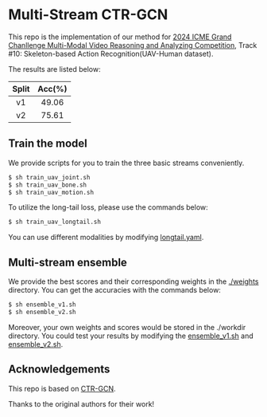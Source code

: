 # Multi-Stream CTR-GCN
This repo is the implementation of our method for [2024 ICME Grand Chanllenge Multi-Modal Video Reasoning and Analyzing Competition](https://sutdcv.github.io/MMVRAC/), Track #10: Skeleton-based Action Recognition(UAV-Human dataset). 

The results are listed below:

| Split | Acc(%) |
| :---: | :----: |
|  v1   | 49.06  |
|  v2   | 75.61  |

## Train the model
We provide scripts for you to train the three basic streams conveniently.
```bash
$ sh train_uav_joint.sh
$ sh train_uav_bone.sh
$ sh train_uav_motion.sh
```
To utilize the long-tail loss, please use the commands below:
```bash
$ sh train_uav_longtail.sh
```
You can use different modalities by modifying [longtail.yaml](./config/uav/longtail.yaml).

## Multi-stream ensemble
We provide the best scores and their corresponding weights in the [./weights](./weights/) directory. You can get the accuracies with the commands below:
```bash
$ sh ensemble_v1.sh
$ sh ensemble_v2.sh
```
Moreover, your own weights and scores would be stored in the ./workdir directory. You could test your results by modifying the [ensemble_v1.sh](ensemble_v1.sh) and [ensemble_v2.sh](ensemble_v2.sh).

## Acknowledgements

This repo is based on [CTR-GCN](https://github.com/Uason-Chen/CTR-GCN).

Thanks to the original authors for their work!
